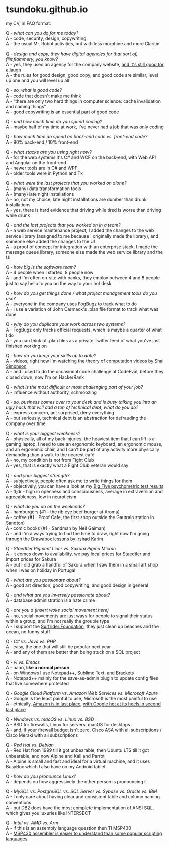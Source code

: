 # tsundoku.github.io

my CV, in FAQ format:  

Q - *what can you do for me today?*  
A - code, security, design, copywriting  
A - the usual Mr. Robot activities, but with less morphine and more Claritin  

Q - *design and copy, they have digital agencies for that sort of, flimflammery, you know?*  
A - yes, they used an agency for the company website, [and it's still good for a laugh](https://www.adweek.com/creativity/vince-vaughn-and-costars-pose-idiotic-stock-photos-you-can-have-free-163239/)  
A - the rules for good design, good copy, and good code are similar, level up one and you will level up all  

Q - *so, what is good code?*  
A - code that doesn't make me think  
A - “there are only two hard things in computer science: cache invalidation and naming things”  
A - good copywriting is an essential part of good code  

Q - *and how much time do you spend coding?*  
A - maybe half of my time at work, I've never had a job that was only coding  

Q - *how much time do spend on back-end code vs. front-end code?*  
A - 90% back-end / 10% front-end  

Q - *what stacks are you using right now?*  
A - for the web systems it's C# and WCF on the back-end, with Web API and Angular on the front-end  
A - newer tools are in C# and WPF  
A - older tools were in Python and Tk  

Q - *what were the last projects that you worked on alone?*  
A - (many) data transformation tools  
A - (many) late night installations  
A - no, not my choice, late night installations are dumber than drunk installations  
A - yes, there is hard evidence that driving while tired is worse than driving while drunk  

Q - *and the last projects that you worked on in a team?*  
A - a web service maintenance project, I added the changes to the web service library (assigned to me because I originally made the library), and someone else added the changes to the UI  
A - a proof of concept for integration with an enterprise stack, I made the message queue library, someone else made the web service library and the UI

Q - *how big is the software team?*  
A - 4 people when I started, 8 people now  
A - and I'm often on-site with banks, they employ between 4 and 8 people just to say hello to you on the way to your hot desk   

Q - *how do you get things done / what project management tools do you use?*  
A - everyone in the company uses FogBugz to track what to do  
A - I use a variation of John Carmack's .plan file format to track what was done  

Q - *why do you duplicate your work across two systems?*  
A - FogBugz only tracks official requests, which is maybe a quarter of what I do  
A - you can think of .plan files as a private Twitter feed of what you've just finished working on  

Q - *how do you keep your skills up to date?*  
A - videos, right now I'm watching the [theory of computation videos by Shai Simonson](http://www.aduni.org/courses/theory/)  
A - and I used to do the occasional code challenge at CodeEval, before they closed down, now I'm on HackerRank  

Q - *what is the most difficult or most challenging part of your job?*  
A - influence without authority, schmoozing  

Q - *so, business comes over to your desk and is busy talking you into an ugly hack that will add a ton of technical debt, what do you do?*  
A - express concern, act surprised, deny everything  
A - but seriously, technical debt is an abstraction for defrauding the company over time  

Q - *what is your biggest weakness?*  
A - physically, all of my back injuries, the heaviest item that I can lift is a gaming laptop, I need to use an ergonomic keyboard, an ergonomic mouse, and an ergonomic chair, and I can't be part of any activity more physically demanding than a walk to the nearest café  
A - no, my condition is not from Fight Club  
A - yes, that is exactly what a Fight Club veteran would say  

Q - *and your biggest strength?*  
A - subjectively, people often ask me to write things for them  
A - objectively, you can have a look at my [Big Five psychometric test results](https://bigfive-test.com/result/5b4b11be7a90d1005389026d)  
A - tl;dr - high in openness and consciousness, average in extraversion and agreeableness, low in neuroticism  

Q - *what do you do on the weekends?*  
A - hamburgers (#1 - the rib eye beef burger at Aroma)  
A - coffee (#1 - Proof Cafe, the first shop outside the Gautrain station in Sandton)  
A - comic books (#1 - Sandman by Neil Gaiman)  
A - and I'm always trying to find the time to draw, right now I'm going through the [Drawabox lessons by Irshad Karim](http://drawabox.com/)  

Q - *Staedtler Pigment Liner vs. Sakura Pigma Micron*  
A - it comes down to availability, we pay local prices for Staedtler and import prices for Sakura  
A - but I did grab a handful of Sakura when I saw them in a small art shop when I was on holiday in Portugal  

Q - *what are you passionate about?*  
A - good art direction, good copywriting, and good design in general  

Q - *and what are you inversely passionate about?*  
A - database administration is a hate crime  

Q - *are you a (insert woke social movement here)*  
A - no, social movements are just ways for people to signal their status within a group, and I'm not really the groupie type  
A - I support the [Surfrider Foundation](https://www.surfrider.org/), they just clean up beaches and the ocean, no funny stuff  

Q - *C# vs. Java vs. PHP*  
A - easy, the one that will still be popular next year  
A - and any of them are better than being stuck on a SQL project  

Q - *vi vs. Emacs*  
A - nano, **like a normal person**  
A - on Windows I use Notepad++, Sublime Text, and Brackets  
A - Notepad++ mainly for the save-as-admin plugin to update config files that live somewhere protected  

Q - *Google Cloud Platform vs. Amazon Web Services vs. Microsoft Azure*  
A - Google is the least painful to use, Microsoft is the most painful to use  
A - ethically, [Amazon is in last place](https://gizmodo.com/reminder-amazon-treats-its-employees-like-shit-1792642652), [with Google hot at its heels in second last place](https://arstechnica.com/tech-policy/2018/01/lawsuit-goes-after-alleged-anti-conservative-bias-at-google/)  

Q - *Windows vs. macOS vs. Linux vs. BSD*  
A - BSD for firewalls, Linux for servers, macOS for desktops  
A - and, if your firewall budget isn't zero, Cisco ASA with all subscriptions / Cisco Meraki with all subscriptions  

Q - *Red Hat vs. Debian*  
A - Red Hat from 1999 till it got unbearable, then Ubuntu LTS till it got unbearable, and now Alpine and Kali and Parrot  
A - Alpine is small and fast and ideal for a virtual machine, and it uses BusyBox which I also have on my Android tablet  

Q - *how do you pronounce Linux?*  
A - depends on how aggressively the other person is pronouncing it  

Q - *MySQL vs. PostgreSQL vs. SQL Server vs. Sybase vs. Oracle vs. IBM*  
A - I only care about having clear and consistent table and column naming conventions  
A - but DB2 does have the most complete implementation of ANSI SQL, which gives you luxuries like INTERSECT  

Q - *Intel vs. AMD vs. Arm*  
A - if this is an assembly language question then TI MSP430  
A - [MSP430 assembler is easier to understand than some popular scripting languages](http://robotics.hobbizine.com/asmlau.html)  
